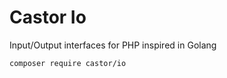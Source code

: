 Castor Io
=========

Input/Output interfaces for PHP inspired in Golang

```
composer require castor/io
```